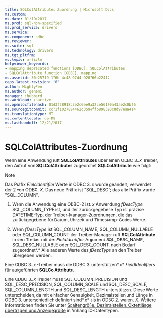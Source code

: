 ```yaml
---
title: SQLColAttributes Zuordnung | Microsoft Docs
ms.custom: 
ms.date: 01/19/2017
ms.prod: sql-non-specified
ms.prod_service: drivers
ms.service: 
ms.component: odbc
ms.reviewer: 
ms.suite: sql
ms.technology: drivers
ms.tgt_pltfrm: 
ms.topic: article
helpviewer_keywords:
- mapping deprecated functions [ODBC], SQLColAttributes
- SQLColAttribute function [ODBC], mapping
ms.assetid: 30e25719-176b-4c48-97d4-920766b22412
caps.latest.revision: "6"
author: MightyPen
ms.author: genemi
manager: jhubbard
ms.workload: Inactive
ms.openlocfilehash: 01d3f28918d3e2c6ee9a32ce56190a43ae2c0bf6
ms.sourcegitcommit: cc71f1027884462c359effb898390c8d97eaa414
ms.translationtype: MT
ms.contentlocale: de-DE
ms.lasthandoff: 12/21/2017
---
```

# <a name="sqlcolattributes-mapping"></a>SQLColAttributes-Zuordnung
Wenn eine Anwendung ruft **SQLColAttributes** über einen ODBC 3.*.x* Treiber, den Aufruf von **SQLColAttributes** zugeordnet **SQLColAttribute** wie folgt:  
  
> [!NOTE]  
>  Das Präfix *FieldIdentifier* Werte in ODBC 3.*.x* wurde geändert, verwendet der 2 von ODBC. *X*. Das neue Präfix ist "SQL_DESC"; das alte Präfix wurde "SQL_COLUMN".  
  
1.  Wenn die Anwendung eine ODBC-2 ist. *x* Anwendung *fDescType* SQL_COLUMN_TYPE ist, und der zurückgegebene Typ ist präzise DATETIME-Typ, der Treiber-Manager-Zuordnungen, die das zurückgegebene für Datum, Uhrzeit und Timestamp-Codes Werte.  
  
2.  Wenn *fDescType* ist SQL_COLUMN_NAME, SQL_COLUMN_NULLABLE oder SQL_COLUMN_COUNT der Treiber-Manager ruft **SQLColAttribute** in den Treiber mit der *FieldIdentifier* Argument SQL_DESC_NAME, SQL_DESC_NULLABLE oder SQL_DESC_COUNT, nach Bedarf zugeordnet*.* Alle anderen Werte des *fDescType* an den Treiber übergeben werden.  
  
 Eine ODBC 3.*.x* -Treiber muss die ODBC 3. unterstützen*.x* *FieldIdentifiers* für aufgeführten **SQLColAttribute**.  
  
 Eine ODBC 3.*.x* Treiber muss SQL_COLUMN_PRECISION und SQL_DESC_PRECISION, SQL_COLUMN_SCALE und SQL_DESC_SCALE, SQL_COLUMN_LENGTH und SQL_DESC_LENGTH unterstützen. Diese Werte unterscheiden, da mit einfacher Genauigkeit, Dezimalstellen und Länge in ODBC 3. unterschiedlich definiert sind*.x* als in ODBC 2. waren. *X*. Weitere Informationen finden Sie unter [Spaltengröße, Dezimalstellen, Oktettlänge übertragen und Anzeigegröße](../../../odbc/reference/appendixes/column-size-decimal-digits-transfer-octet-length-and-display-size.md) in Anhang D:-Datentypen.
